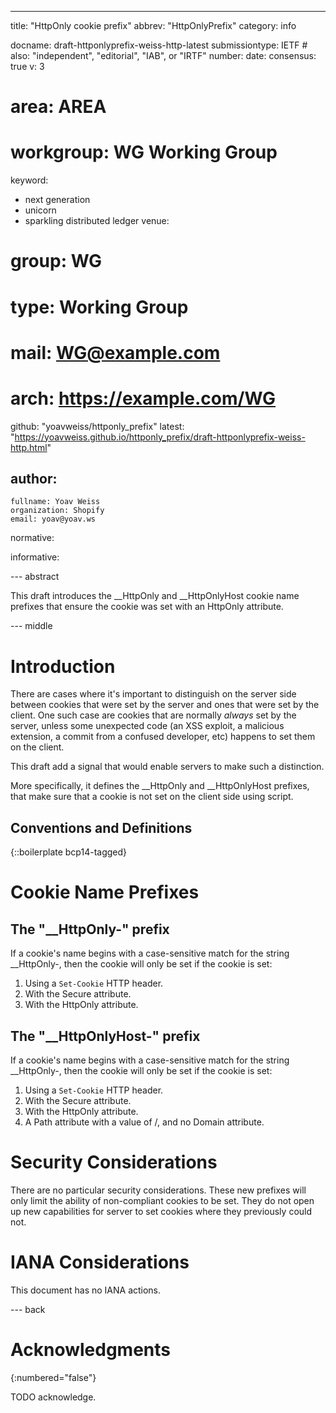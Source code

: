---
title: "HttpOnly cookie prefix"
abbrev: "HttpOnlyPrefix"
category: info

docname: draft-httponlyprefix-weiss-http-latest
submissiontype: IETF  # also: "independent", "editorial", "IAB", or "IRTF"
number:
date:
consensus: true
v: 3
# area: AREA
# workgroup: WG Working Group
keyword:
 - next generation
 - unicorn
 - sparkling distributed ledger
venue:
#  group: WG
#  type: Working Group
#  mail: WG@example.com
#  arch: https://example.com/WG
  github: "yoavweiss/httponly_prefix"
  latest: "https://yoavweiss.github.io/httponly_prefix/draft-httponlyprefix-weiss-http.html"

author:
 -
    fullname: Yoav Weiss
    organization: Shopify
    email: yoav@yoav.ws

normative:

informative:


--- abstract

This draft introduces the __HttpOnly and __HttpOnlyHost cookie name prefixes
that ensure the cookie was set with an HttpOnly attribute.


--- middle

# Introduction

There are cases where it's important to distinguish on the server side
between cookies that were set by the server and ones that were set by the
client.
One such case are cookies that are normally *always* set by the server,
unless some unexpected code (an XSS exploit, a malicious extension, a
commit from a confused developer, etc) happens to set them on the client.

This draft add a signal that would enable servers to make such a distinction.

More specifically, it defines the __HttpOnly and __HttpOnlyHost prefixes,
that make sure that a cookie is not set on the client side using script.

## Conventions and Definitions

{::boilerplate bcp14-tagged}

# Cookie Name Prefixes

## The "__HttpOnly-" prefix

If a cookie's name begins with a case-sensitive match for the string __HttpOnly-,
then the cookie will only be set if the cookie is set:

1) Using a `Set-Cookie` HTTP header.
2) With the Secure attribute.
3) With the HttpOnly attribute.

## The "__HttpOnlyHost-" prefix

If a cookie's name begins with a case-sensitive match for the string __HttpOnly-,
then the cookie will only be set if the cookie is set:

1) Using a `Set-Cookie` HTTP header.
2) With the Secure attribute.
3) With the HttpOnly attribute.
4) A Path attribute with a value of /, and no Domain attribute.

# Security Considerations

There are no particular security considerations.
These new prefixes will only limit the ability of non-compliant cookies to be set.
They do not open up new capabilities for server to set cookies where they previously could not.


# IANA Considerations

This document has no IANA actions.


--- back

# Acknowledgments
{:numbered="false"}

TODO acknowledge.
